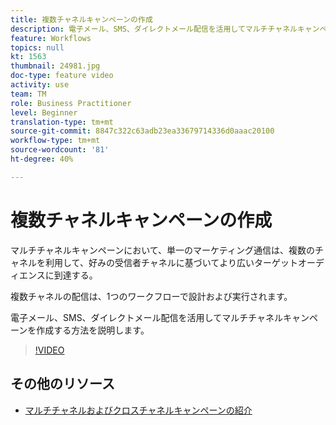 ```yaml
---
title: 複数チャネルキャンペーンの作成
description: 電子メール、SMS、ダイレクトメール配信を活用してマルチチャネルキャンペーンを作成する方法を説明します。
feature: Workflows
topics: null
kt: 1563
thumbnail: 24981.jpg
doc-type: feature video
activity: use
team: TM
role: Business Practitioner
level: Beginner
translation-type: tm+mt
source-git-commit: 8847c322c63adb23ea33679714336d0aaac20100
workflow-type: tm+mt
source-wordcount: '81'
ht-degree: 40%

---
```



# 複数チャネルキャンペーンの作成

マルチチャネルキャンペーンにおいて、単一のマーケティング通信は、複数のチャネルを利用して、好みの受信者チャネルに基づいてより広いターゲットオーディエンスに到達する。

複数チャネルの配信は、1つのワークフローで設計および実行されます。

電子メール、SMS、ダイレクトメール配信を活用してマルチチャネルキャンペーンを作成する方法を説明します。

>[!VIDEO](https://video.tv.adobe.com/v/24981?quality=12)

## その他のリソース

* [マルチチャネルおよびクロスチャネルキャンペーンの紹介](/help/orchestrating-campaigns/introduction-to-cross-and-multi-channel-campaigns.md)


